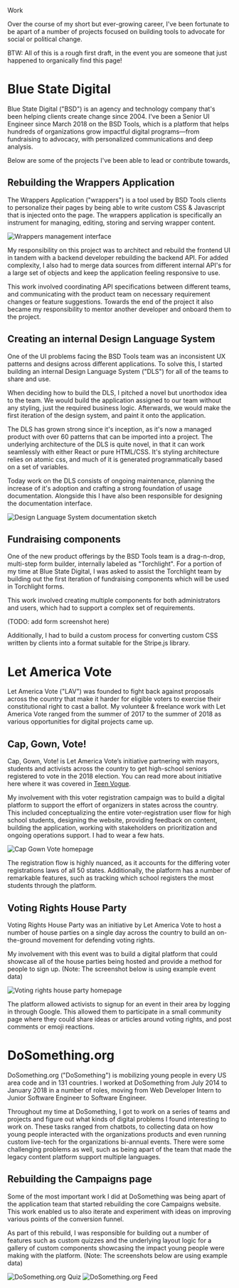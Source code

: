 <Hero>Work</Hero>

Over the course of my short but ever-growing career, I've been fortunate to be apart of a number of projects focused on building tools to advocate for social or political change.

BTW: All of this is a rough first draft, in the event you are someone that just happened to organically find this page!

# Blue State Digital

Blue State Digital ("BSD") is an agency and technology company that's been helping clients create change since 2004. I've been a Senior UI Engineer since March 2018 on the BSD Tools, which is a platform that helps hundreds of organizations grow impactful digital programs—from fundraising to advocacy, with personalized communications and deep analysis.

Below are some of the projects I've been able to lead or contribute towards,

## Rebuilding the Wrappers Application

The Wrappers Application ("wrappers") is a tool used by BSD Tools clients to personalize their pages by being able to write custom CSS & Javascript that is injected onto the page. The wrappers application is specifically an instrument for managing, editing, storing and serving wrapper content.

<Image alt="Wrappers management interface" src="wrapper_manager.png" layout="outset" />

My responsibility on this project was to architect and rebuild the frontend UI in tandem with a backend developer rebuilding the backend API. For added complexity, I also had to merge data sources from different internal API's for a large set of objects and keep the application feeling responsive to use.

This work involved coordinating API specifications between different teams, and communicating with the product team on necessary requirement changes or feature suggestions. Towards the end of the project it also became my responsibility to mentor another developer and onboard them to the project.

## Creating an internal Design Language System

One of the UI problems facing the BSD Tools team was an inconsistent UX patterns and designs across different applications. To solve this, I started building an internal Design Language System ("DLS") for all of the teams to share and use.

When deciding how to build the DLS, I pitched a novel but unorthodox idea to the team. We would build the application assigned to our team without any styling, just the required business logic. Afterwards, we would make the first iteration of the design system, and paint it onto the application.

The DLS has grown strong since it's inception, as it's now a managed product with over 60 patterns that can be imported into a project. The underlying architecture of the DLS is quite novel, in that it can work seamlessly with either React or pure HTML/CSS. It's styling architecture relies on atomic css, and much of it is generated programmatically based on a set of variables.

Today work on the DLS consists of ongoing maintenance, planning the increase of it's adoption and crafting a strong foundation of usage documentation. Alongside this I have also been responsible for designing the documentation interface.

<Image alt="Design Language System documentation sketch" src="dls_docs_sketch.png" layout="outset" />

## Fundraising components

One of the new product offerings by the BSD Tools team is a drag-n-drop, multi-step form builder, internally labeled as "Torchlight". For a portion of my time at Blue State Digital, I was asked to assist the Torchlight team by building out the first iteration of fundraising components which will be used in Torchlight forms.

This work involved creating multiple components for both administrators and users, which had to support a complex set of requirements.

(TODO: add form screenshot here)

Additionally, I had to build a custom process for converting custom CSS written by clients into a format suitable for the Stripe.js library.

# Let America Vote

Let America Vote ("LAV") was founded to fight back against proposals across the country that make it harder for eligible voters to exercise their constitutional right to cast a ballot. My volunteer & freelance work with Let America Vote ranged from the summer of 2017 to the summer of 2018 as various opportunities for digital projects came up.

## Cap, Gown, Vote!

Cap, Gown, Vote! is Let America Vote’s initiative partnering with mayors, students and activists across the country to get high-school seniors registered to vote in the 2018 election. You can read more about initiative here where it was covered in [Teen Vogue](https://www.teenvogue.com/story/cap-gown-vote-helping-register-eligible-high-school-students).

My involvement with this voter registration campaign was to build a digital platform to support the effort of organizers in states across the country.
This included conceptualizing the entire voter-registration user flow for high school students, designing the website, providing feedback on content, building the application, working with stakeholders on prioritization and ongoing operations support. I had to wear a few hats.

<Image alt="Cap Gown Vote homepage" src="capgownvote_home.png" credit="capgownvote.org" layout="outset" />

The registration flow is highly nuanced, as it accounts for the differing voter registrations laws of all 50 states. Additionally, the platform has a number of remarkable features, such as tracking which school registers the most students through the platform.

## Voting Rights House Party

Voting Rights House Party was an initiative by Let America Vote to host a number of house parties on a single day across the country to build an on-the-ground movement for defending voting rights.

My involvement with this event was to build a digital platform that could showcase all of the house parties being hosted and provide a method for people to sign up. (Note: The screenshot below is using example event data)

<Image alt="Voting rights house party homepage" src="votingrightshouseparty_homepage.png" credit="votingrightshouseparty.com" layout="outset" />

The platform allowed activists to signup for an event in their area by logging in through Google. This allowed them to participate in a small community page where they could share ideas or articles around voting rights, and post comments or emoji reactions.

# DoSomething.org

DoSomething.org ("DoSomething") is mobilizing young people in every US area code and in 131 countries. I worked at DoSomething from July 2014 to January 2018 in a number of roles, moving from Web Developer Intern to Junior Software Engineer to Software Engineer.

Throughout my time at DoSomething, I got to work on a series of teams and projects and figure out what kinds of digital problems I found interesting to work on. These tasks ranged from chatbots, to collecting data on how young people interacted with the organizations products and even running custom live-tech for the organizations bi-annual events. There were some challenging problems as well, such as being apart of the team that made the legacy content platform support multiple languages.

## Rebuilding the Campaigns page

Some of the most important work I did at DoSomething was being apart of the application team that started rebuilding the core Campaigns website. This work enabled us to also iterate and experiment with ideas on improving various points of the conversion funnel.

As part of this rebuild, I was responsible for building out a number of features such as custom quizzes and the underlying layout logic for a gallery of custom components showcasing the impact young people were making with the platform. (Note: The screenshots below are using example data)

<Image alt="DoSomething.org Quiz" src="dosomething_quiz.png" layout="column" />

<Image alt="DoSomething.org Feed" src="dosomething_feed.png" layout="column" />
